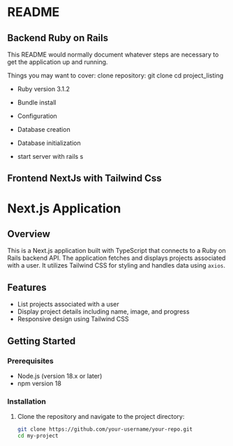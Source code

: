 # README

##  Backend Ruby on Rails 
This README would normally document whatever steps are necessary to get the
application up and running.

Things you may want to cover:
clone repository: git clone 
cd project_listing

* Ruby version 3.1.2

* Bundle install

* Configuration

* Database creation

* Database initialization
  
* start server with rails s

## Frontend NextJs with Tailwind Css
# Next.js Application

## Overview

This is a Next.js application built with TypeScript that connects to a Ruby on Rails backend API. The application fetches and displays projects associated with a user. It utilizes Tailwind CSS for styling and handles data using `axios`.

## Features

- List projects associated with a user
- Display project details including name, image, and progress
- Responsive design using Tailwind CSS

## Getting Started

### Prerequisites

- Node.js (version 18.x or later)
- npm version 18

### Installation

1. Clone the repository and navigate to the project directory:

   ```bash
   git clone https://github.com/your-username/your-repo.git
   cd my-project
